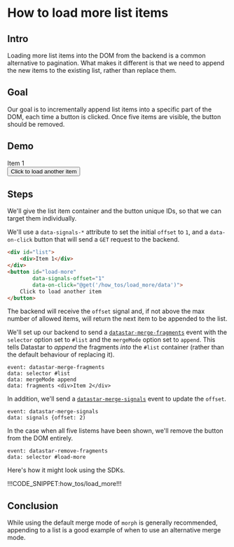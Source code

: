 # How to load more list items

## Intro

Loading more list items into the DOM from the backend is a common alternative to pagination. What makes it different is that we need to append the new items to the existing list, rather than replace them.

## Goal

Our goal is to incrementally append list items into a specific part of the DOM, each time a button is clicked. Once five items are visible, the button should be removed.

## Demo

<div id="list" data-signals-offset="1">
    <div class="text-primary font-bold">Item 1</div>
</div>
<div>
    <button id="load-more" data-on-click="@get('/how_tos/load_more/data')" class="btn btn-primary font-bold">
        Click to load another item
    </button> 
</div>

## Steps

We'll give the list item container and the button unique IDs, so that we can target them individually.

We'll use a `data-signals-*` attribute to set the initial `offset` to `1`, and a `data-on-click` button that will send a `GET` request to the backend.

```html
<div id="list">
    <div>Item 1</div>
</div>
<button id="load-more" 
        data-signals-offset="1" 
        data-on-click="@get('/how_tos/load_more/data')">
    Click to load another item
</button> 
```

The backend will receive the `offset` signal and, if not above the max number of allowed items, will return the next item to be appended to the list.

We'll set up our backend to send a [`datastar-merge-fragments`](/reference/sse_events#datastar-merge-fragments) event with the `selector` option set to `#list` and the `mergeMode` option set to `append`. This tells Datastar to _append_ the fragments _into_ the `#list` container (rather than the default behaviour of replacing it).

```
event: datastar-merge-fragments
data: selector #list
data: mergeMode append
data: fragments <div>Item 2</div>
```

In addition, we'll send a [`datastar-merge-signals`](/reference/sse_events#datastar-merge-signals) event to update the `offset`.

```
event: datastar-merge-signals
data: signals {offset: 2)
```

In the case when all five listems have been shown, we'll remove the button from the DOM entirely.

```
event: datastar-remove-fragments
data: selector #load-more
```

Here's how it might look using the SDKs.

!!!CODE_SNIPPET:how_tos/load_more!!!

## Conclusion

While using the default merge mode of `morph` is generally recommended, appending to a list is a good example of when to use an alternative merge mode.